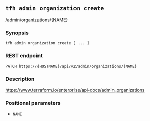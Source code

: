## `tfh admin organization create`

/admin/organizations/{NAME}

### Synopsis

    tfh admin organization create [ ... ]

### REST endpoint

    PATCH https://{HOSTNAME}/api/v2/admin/organizations/{NAME}

### Description

https://www.terraform.io/enterprise/api-docs/admin_organizations

### Positional parameters

* `NAME`

